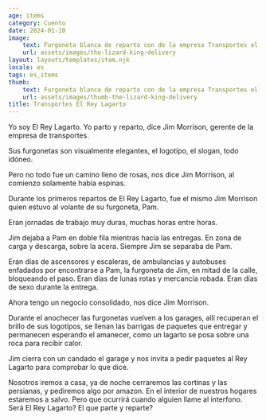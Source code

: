 ```yaml
---
age: items
category: Cuento
date: 2024-01-10
image:
    text: Furgoneta blanca de reparto con de la empresa Transportes el rey lagarto
    url: assets/images/the-lizard-king-delivery
layout: layouts/templates/item.njk
locale: es
tags: es_items
thumb:
    text: Furgoneta blanca de reparto con de la empresa Transportes el rey lagarto
    url: assets/images/thumb-the-lizard-king-delivery
title: Transportes El Rey Lagarto
---
```


Yo soy El Rey Lagarto. Yo parto y reparto, dice Jim Morrison, gerente de la empresa de transportes.

Sus furgonetas son visualmente elegantes, el logotipo, el slogan, todo idóneo.

Pero no todo fue un camino lleno de rosas, nos dice Jim Morrison, al comienzo solamente había espinas.

Durante los primeros repartos de El Rey Lagarto, fue el mismo Jim Morrison quien estuvo al volante de su furgoneta, Pam.

Eran jornadas de trabajo muy duras, muchas horas entre horas.

Jim dejaba a Pam en doble fila mientras hacía las entregas. En zona de carga y descarga, sobre la acera. Siempre Jim se separaba de Pam.

Eran días de ascensores y escaleras, de ambulancias y autobuses enfadados por encontrarse a Pam, la furgoneta de Jim, en mitad de la calle, bloqueando el paso.
Eran días de lunas rotas y mercancía robada.
Eran días de sexo durante la entrega.

Ahora tengo un negocio consolidado, nos dice Jim Morrison.

Durante el anochecer las furgonetas vuelven a los garages, allí recuperan el brillo de sus logotipos, se llenan las barrigas de paquetes que entregar y permanecen esperando el amanecer, como un lagarto se posa sobre una roca para recibir calor.

Jim cierra con un candado el garage y nos invita a pedir paquetes al Rey Lagarto para comprobar lo que dice.

Nosotros iremos a casa, ya de noche cerraremos las cortinas y las persianas, y pediremos algo por amazon.
En el interior de nuestros hogares estaremos a salvo. Pero que ocurrirá cuando alguien llame al interfono.
Será El Rey Lagarto? El que parte y reparte?

